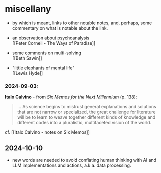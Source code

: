 # miscellany
 - by which is meant, links to other notable notes, and, perhaps, some commentary on what is notable about the link.

- an observation about psychoanalysis  
	[[Peter Cornell - The Ways of Paradise]]  

- some comments on multi-solving  
	[[Beth Sawin]]  

- "little elephants of mental life"  
    [[Lewis Hyde]]  

### 2024-09-03: 
**Italo Calvino** - from _Six Memos for the Next Millennium_ (p. 138):  
> ... As science begins to mistrust general explanations and solutions that are not narrow or specialized, the great challenge for literature will be to learn to weave together different kinds of knowledge and different codes into a pluralistic, multifaceted vision of the world.  

cf. [[Italo Calvino - notes on Six Memos]]  

## 2024-10-10  
- new words are needed to avoid conflating human thinking with AI and LLM implementations and actions, a.k.a. data processing.


